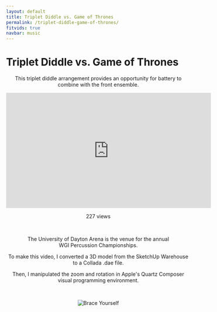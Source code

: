 ```yaml
---
layout: default
title: Triplet Diddle vs. Game of Thrones
permalink: /triplet-diddle-game-of-thrones/
fitvids: true
navbar: music
---
```

<!-- #TODO: move to an external stylesheet -->
<style>
p {
    text-align: center;
}
</style>

# Triplet Diddle vs. Game of Thrones
This triplet diddle arrangement provides an opportunity for battery to combine with the
front&nbsp;ensemble.

<iframe width="560" height="315" src="https://www.youtube.com/embed/l63i0jZdKvw?rel=0"
        frameborder="0" allowfullscreen>
</iframe>
<p id="yt-views">227 views</p>
<br>

The University of Dayton Arena is the venue for the annual
WGI&nbsp;Percussion&nbsp;Championships.

To make this video, I converted a 3D model from the SketchUp Warehouse to a
Collada&nbsp;.dae&nbsp;file.

Then, I manipulated the zoom and rotation in Apple's Quartz Composer
visual&nbsp;programming&nbsp;environment.

<br>

![Brace Yourself](../assets/img/diddles-are-coming.jpg)
